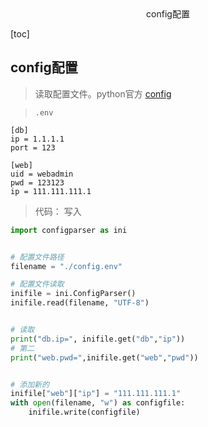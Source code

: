 <center>config配置</center>



[toc]









## config配置

> 读取配置文件。python官方 [config](https://docs.python.org/zh-cn/3.7/library/configparser.html)





> `.env`

```env
[db]
ip = 1.1.1.1
port = 123

[web]
uid = webadmin
pwd = 123123
ip = 111.111.111.1

```





> 代码： 写入

```python
import configparser as ini


# 配置文件路径
filename = "./config.env"

# 配置文件读取
inifile = ini.ConfigParser()
inifile.read(filename, "UTF-8")


# 读取
print("db.ip=", inifile.get("db","ip"))
# 第二
print("web.pwd=",inifile.get("web","pwd"))


# 添加新的
inifile["web"]["ip"] = "111.111.111.1"
with open(filename, "w") as configfile:
    inifile.write(configfile)
```

